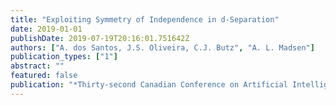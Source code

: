 ```yaml
---
title: "Exploiting Symmetry of Independence in d-Separation"
date: 2019-01-01
publishDate: 2019-07-19T20:16:01.751642Z
authors: ["A. dos Santos, J.S. Oliveira, C.J. Butz", "A. L. Madsen"]
publication_types: ["1"]
abstract: ""
featured: false
publication: "*Thirty-second Canadian Conference on Artificial Intelligence (AI)*"
---
```


